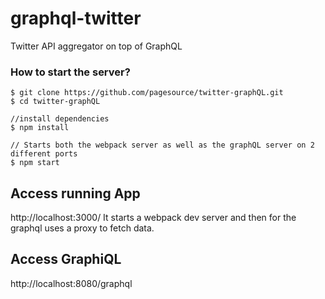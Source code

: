 # graphql-twitter
Twitter API aggregator on top of GraphQL

### How to start the server?

```
$ git clone https://github.com/pagesource/twitter-graphQL.git
$ cd twitter-graphQL

//install dependencies
$ npm install

// Starts both the webpack server as well as the graphQL server on 2 different ports
$ npm start
```

## Access running App
http://localhost:3000/
It starts a webpack dev server and then for the graphql uses a proxy to fetch data.

## Access GraphiQL
http://localhost:8080/graphql
